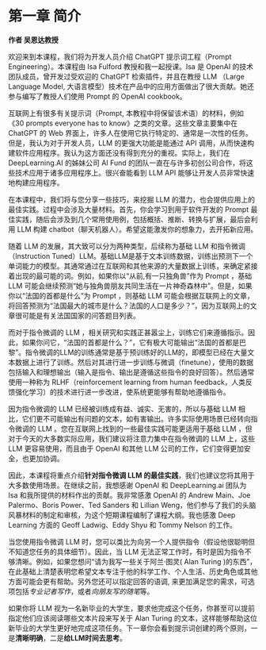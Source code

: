 # 第一章 简介

**作者 吴恩达教授**

欢迎来到本课程，我们将为开发人员介绍 ChatGPT 提示词工程（Prompt Engineering）。本课程由 Isa Fulford 教授和我一起授课。Isa 是 OpenAI 的技术团队成员，曾开发过受欢迎的 ChatGPT 检索插件，并且在教授 LLM （Large Language Model, 大语言模型）技术在产品中的应用方面做出了很大贡献。她还参与编写了教授人们使用 Prompt 的 OpenAI cookbook。

互联网上有很多有关提示词（Prompt, 本教程中将保留该术语）的材料，例如《30 prompts everyone has to know》之类的文章。这些文章主要集中在 ChatGPT 的 Web 界面上，许多人在使用它执行特定的、通常是一次性的任务。但是，我认为对于开发人员，LLM 的更强大功能是能通过 API 调用，从而快速构建软件应用程序。我认为这方面还没有得到充分的重视。实际上，我们在 DeepLearning.AI 的姊妹公司 AI Fund 的团队一直在与许多初创公司合作，将这些技术应用于诸多应用程序上。很兴奋能看到 LLM API 能够让开发人员非常快速地构建应用程序。

在本课程中，我们将与您分享一些技巧，来挖掘 LLM 的潜力，也会提供应用上的最佳实践。过程中会涉及大量材料。首先，你会学习到用于软件开发的 Prompt 最佳实践，随后会涉及到几个常用使用例，包括概括、推断、转换与扩展，最后会利用 LLM 构建 chatbot（聊天机器人）。希望这能激发你的想象力，去开拓新应用。

随着 LLM 的发展，其大致可以分为两种类型，后续称为基础 LLM 和指令微调（Instruction Tuned）LLM。基础LLM是基于文本训练数据，训练出预测下一个单词能力的模型。其通常通过在互联网和其他来源的大量数据上训练，来确定紧接着出现的最可能的词。例如，如果你以“从前,有一只独角兽”作为 Prompt ，基础 LLM 可能会继续预测“她与独角兽朋友共同生活在一片神奇森林中”。但是，如果你以“法国的首都是什么”为 Prompt ，则基础 LLM 可能会根据互联网上的文章，将回答预测为“法国最大的城市是什么？法国的人口是多少？”，因为互联网上的文章很可能是有关法国国家的问答题目列表。

而对于指令微调的 LLM ，相关研究和实践正甚嚣尘上，训练它们来遵循指示。因此，如果你问它，“法国的首都是什么？”，它有极大可能输出“法国的首都是巴黎”。指令微调的LLM的训练通常是基于预训练好的LLM的，即模型已经在大量文本数据上进行了训练。然后对其进行进一步训练与微调（finetune），使用的数据包括输入和理想输出（输入是指令、输出是遵循这些指令的良好回答）。然后通常使用一种称为 RLHF（reinforcement learning from human feedback，人类反馈强化学习）的技术进行进一步改进，使系统更能够有帮助地遵循指令。

因为指令微调的 LLM 已经被训练成有益、诚实、无害的，所以与基础 LLM 相比，它们更不可能输出有问题的文本，如有害输出。许多实际使用场景已经转向指令微调的 LLM 。您在互联网上找到的一些最佳实践可能更适用于基础 LLM ，但对于今天的大多数实际应用，我们建议将注意力集中在指令微调的 LLM 上，这些 LLM 更容易使用，而且由于 OpenAI 和其他 LLM 公司的工作，它们变得更加安全，也更加协调。

因此，本课程将重点介绍**针对指令微调 LLM 的最佳实践**，我们也建议您将其用于大多数使用场景。在继续之前，我想感谢 OpenAI 和 DeepLearning.ai 团队为 Isa 和我所提供的材料作出的贡献。我非常感激 OpenAI 的 Andrew Main、Joe Palermo、Boris Power、Ted Sanders 和 Lillian Weng，他们参与了我们的头脑风暴材料的制定和审核，为这个短期课程编制了课程大纲。我也感激 Deep Learning 方面的 Geoff Ladwig、Eddy Shyu 和 Tommy Nelson 的工作。

当您使用指令微调 LLM 时，您可以类比为向另一个人提供指令（假设他很聪明但不知道您任务的具体细节）。因此，当 LLM 无法正常工作时，有时是因为指令不够清晰。例如，如果您想问“请为我写一些关于阿兰·图灵( Alan Turing )的东西”，在此基础上清楚表明您希望文本专注于他的科学工作、个人生活、历史角色或其他方面可能会更有帮助。另外您还可以指定回答的语调, 来更加满足您的需求，可选项包括*专业记者写作*，或者*向朋友写的随笔*等。

如果你将 LLM 视为一名新毕业的大学生，要求他完成这个任务，你甚至可以提前指定他们应该阅读哪些文本片段来写关于 Alan Turing 的文本，这样能够帮助这位新毕业的大学生更好地完成这项任务。下一章你会看到提示词创建的两个原则，一是**清晰明确**，二是**给LLM时间去思考**。
